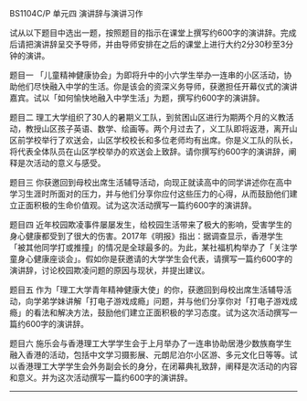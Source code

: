 BS1104C/P  单元四  演讲辞与演讲习作

试从以下题目中选出一题，按照题目的指示在课堂上撰写约600字的演讲辞。完成后请把演讲辞呈交予导师，并由导师安排在之后的课堂上进行大约2分30秒至3分钟的演讲。

题目一
「儿童精神健康协会」为即将升中的小六学生举办一连串的小区活动，协助他们尽快融入中学的生活。你是该会的资深义务导师，获邀担任开幕仪式的演讲嘉宾。试以「如何愉快地融入中学生活」为题，撰写约600字的演讲辞。

题目二
理工大学组织了30人的暑期义工队，到贫困山区进行为期两个月的义教活动，教授山区孩子英语、数学、绘画等。两个月过去了，义工队即将返港，离开山区前学校举行了欢送会，山区学校校长和多位老师均有出席。你是义工队的队长，将代表全体队员在山区学校举办的欢送会上致辞。请你撰写约600字的演讲辞，阐释是次活动的意义与感受。

题目三
你获邀回到母校出席生活辅导活动，向现正就读高中的同学讲述你在高中学习生涯时所面对的压力，并与他们分享你应付这些压力的心得，从而鼓励他们建立正面积极的生命价值观。试为这次活动撰写一篇约600字的演讲辞。

题目四
近年校园欺凌事件屡屡发生，给校园生活带来了极大的影响，受害学生的身心健康都受到了很大的伤害。2017年《明报》指出：据调查显示，香港学生「被其他同学打或推撞」的情况是全球最多的。为此，某社福机构举办了「关注学童身心健康座谈会」。假如你是获邀请的大学学生会代表，请撰写一篇约600字的演讲辞，讨论校园欺凌问题的原因与现状，并提出建议。

题目五
作为「理工大学青年精神健康大使」的你，获邀回到母校出席生活辅导活动，向学弟学妹讲解「打电子游戏成瘾」问题，并与他们分享你对「打电子游戏成瘾」的看法和解决方法，鼓励他们建立正面积极的学习态度。试为这次活动撰写一篇约600字的演讲辞。

题目六
施乐会与香港理工大学学生会于上月举办了一连串协助居港少数族裔学生融入香港的活动，包括中文学习摄影展、元朗尼泊尔小区游、多元文化日等等。试以香港理工大学学生会外务副会长的身分，在闭幕典礼致辞，阐释是次活动的内容和意义。并为这次活动撰写一篇约600字的演讲辞。


****

